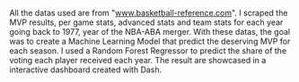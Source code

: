 All the datas used are from "www.basketball-reference.com".
I scraped the MVP results, per game stats, advanced stats and team stats for each year going back to 1977, year of the NBA-ABA merger.
With these datas, the goal was to create a Machine Learning Model that predict the deserving MVP for each season. 
I used a Random Forest Regressor to predict the share of the voting each player received each year.
The result are showcased in a interactive dashboard created with Dash. 

